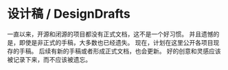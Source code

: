 # 设计稿 / DesignDrafts

一直以来，开源和闭源的项目都没有正式文档，这不是一个好习惯。
并且遗憾的是，即使是非正式的手稿，大多数也已经遗失。
现在，计划在这里公开各项目现存的手稿。
后续有新的手稿或者形成正式文档，也会更新。
好的创意和灵感应该被记录下来，而不应该被遗忘。
